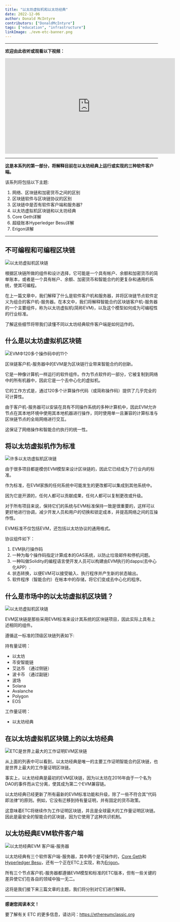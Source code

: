 ```yaml
---
title: "以太坊虚拟机和以太坊经典"
date: 2022-12-06
author: Donald McIntyre
contributors: ["DonaldMcIntyre"]
tags: ["education", "infrastructure"]
linkImage: ./evm-etc-banner.png
---
```


---
**欢迎由此收听或观看以下视频：**

<iframe width="560" height="315" src="https://www.youtube.com/embed/vedsLsb12Xo" title="YouTube video player" frameborder="0" allow="accelerometer; autoplay; clipboard-write; encrypted-media; gyroscope; picture-in-picture" allowfullscreen></iframe>

---

**这是本系列的第一部分，将解释目前在以太坊经典上运行或实现的三种软件客户端。**

该系列将包括以下主题:

1. 网络、区块链和加密货币之间的区别
2. 区块链软件与区块链协议的区别
3. 区块链中是否有软件客户端和服务器?
4. 以太坊虚拟机区块链和以太坊经典
5. Core Geth详解
6. 超级账本Hyperledger Besu详解
7. Erigon详解

---

## 不可编程和可编程区块链

![以太坊虚拟机区块链](./evm-etc-banner.png)

根据区块链所做的组件和设计选择，它可能是一个具有帐户、余额和加密货币的简单账本，或者是一个具有帐户、余额、加密货币和智能合约的更复杂和通用的系统，使其可编程。

在上一篇文章中，我们解释了什么是软件客户机和服务器，并将区块链节点软件定义为组合的客户机-服务器。在本文中，我们将解释智能合约区块链客户机-服务器的一个主要组件，称为以太坊虚拟机(简称EVM)，以及这个模型如何成为可编程性的行业标准。

了解这些细节将带我们读懂不同以太坊经典软件客户端是如何运作的。

## 什么是以太坊虚拟机区块链

![EVM中120多个操作码中的11个](./evm-etc-opcodes.png)

区块链客户机-服务器中的EVM是为区块链行业带来智能合约的创新。

它是一种像计算机一样运行的软件组件。作为节点软件的一部分，它被复制到网络中的所有机器中，因此它是一个去中心化的虚拟机。

它的工作方式是，通过120多个计算操作代码（或简称操作码）提供了几乎完全的可计算性。

由于客户机-服务器可以安装在具有不同操作系统的多种计算机中，因此EVM允许节点在其本地环境中使用其本地机器进行操作，同时使用单一且兼容的计算标准与区块链节点的全局网络进行交互。

这保证了网络操作和智能合约执行的统一性。

## 将以太坊虚拟机作为标准

![许多以太坊虚拟机区块链](./evm-etc-chains.png)

由于很多项目都是模仿EVM模型来设计区块链的，因此它已经成为了行业内的标准。

作为标准，在EVM家族的任何系统中可能发生的更改都可以集成到其他系统中。

因为它是开源的，任何人都可以贡献成果，任何人都可以复制更改或升级。

对于所有项目来说，保持它们的系统与EVM标准保持一致是很重要的，这样可以更好地进行协调，减少开发人员和用户的切换和锁定成本，并提高网络之间的互操作性。


EVM标准不仅包括EVM，还包括以太坊协议的通用格式。

协议组件如下：

1. EVM执行操作码
2. 一种为每个操作码指定计算成本的GAS系统，以防止垃圾邮件和停机问题。
3. 一种叫做Solidity的编程语言使开发人员可以构建由EVM执行的dapps(去中心化APP）.
4. 状态转换，以便EVM可以接受输入、执行程序并产生新的状态输出。
5. 软件程序（智能合约）在帐本中的存储，将它们变成去中心化的程序。

## 什么是市场中的以太坊虚拟机区块链？

![以太坊虚拟机区块链](./evm-etc-standard.png)

EVM区块链是那些采用EVM标准来设计其系统的区块链项目，因此实际上具有上述相同的组件。

遵循这一标准的顶级区块链列表如下:

持有量证明：

- 以太坊
- 币安智能链
- 艾达币 （通过侧链）
- 波卡币 （通过副链）
- 波场
- Solana
- Avalanche
- Polygon
- EOS

工作量证明：

- 以太坊经典

## 在以太坊虚拟机区块链上的以太坊经典

![ETC是世界上最大的工作证明EVM区块链](./evm-etc-best.png)

从上面的列表中可以看到，以太坊经典是唯一的主要工作证明智能合约区块链，也是世界上最大的工作量证明区块链。

事实上，以太坊经典是最初的EVM区块链，因为以太坊在2016年由于一个名为DAO的事件而从它分离，使其成为第二个EVM兼容链。

以太坊经典已经更新了所有最新的EVM标准功能和升级，除了一些不符合其“代码即法律”的原则。例如，它没有迁移到持有量证明，并有固定的货币政策。

这意味着ETC将继续作为工作证明区块链，并且是全球最大的工作量证明区块链。因此是最安全的智能合约区块链，因为它使用了这种共识机制。

## 以太坊经典EVM软件客户端 

![以太坊经典EVM 客户端-服务器](./evm-etc-client-servers.png)

以太坊经典有三个软件客户端-服务器，其中两个是可操作的，[Core Geth](https://github.com/etclabscore/core-geth)和[Hyperledger Besu](https://github.com/hyperledger/besu/)，还有一个正在ETC上实现，称为[Erigon](https://github.com/ledgerwatch/erigon)。

所有三个节点客户机-服务器都遵循EVM模型和标准的ETC版本，但有一些关键的差异使它们在各自的领域中独一无二。

这将是我们接下来三篇文章的主题，我们将分别对它们进行解释。

---

**感谢您阅读本文！**

要了解有关 ETC 的更多信息，请访问：https://ethereumclassic.org
